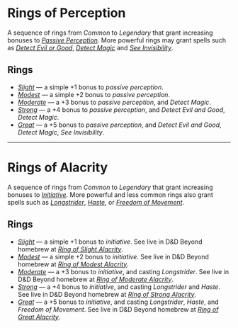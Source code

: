 # Rings of Perception

A sequence of rings from _Common_ to _Legendary_ that grant increasing bonuses
to [_Passive
Perception_](https://www.dndbeyond.com/sources/dnd/free-rules/rules-glossary#PassivePerception).
More powerful rings may grant spells such as [_Detect Evil or
Good_](https://www.dndbeyond.com/spells/2619090-detect-evil-and-good),
[_Detect Magic_](https://www.dndbeyond.com/spells/2619097-detect-magic) and
[_See
Invisibility_](https://www.dndbeyond.com/spells/2619011-see-invisibility).

## Rings

- [_Slight_](./1-ring-of-slight-perception-basic-information) &mdash; a simple
  +1 bonus to _passive perception_.
- [_Modest_](./2-ring-of-modest-perception-basic-information) &mdash; a simple
  +2 bonus to _passive perception_.
- [_Moderate_](./3-ring-of-moderate-perception-basic-information) &mdash; a +3
  bonus to _passive perception_, and _Detect Magic_.
- [_Strong_](./4-ring-of-strong-perception-basic-information) &mdash; a +4
  bonus to _passive perception_, and _Detect Evil and Good_, _Detect Magic_.
- [_Great_](./5-ring-of-great-perception-basic-information) &mdash; a +5 bonus
  to _passive perception_, and _Detect Evil and Good_, _Detect Magic_, _See
  Invisibility_.

---
# Rings of Alacrity

A sequence of rings from _Common_ to _Legendary_ that grant increasing bonuses
to
[_Initiative_](https://www.dndbeyond.com/sources/dnd/free-rules/rules-glossary#Initiative).
More powerful and less common rings also grant spells such as
[_Longstrider_](https://www.dndbeyond.com/spells/2619004-longstrider),
[_Haste_](https://www.dndbeyond.com/spells/2619141-haste), or [_Freedom of
Movement_](https://www.dndbeyond.com/spells/2618921-freedom-of-movement).

## Rings

- [_Slight_](./1-ring-of-slight-alacrity-basic-information) &mdash; a simple
  +1 bonus to _initiative_.
  See live in D&amp;D Beyond homebrew at [_Ring of Slight
  Alacrity_](https://www.dndbeyond.com/magic-items/9290693-ring-of-slight-alacrity).
- [_Modest_](./2-ring-of-modest-alacrity-basic-information) &mdash; a simple
  +2 bonus to _initiative_.
  See live in D&amp;D Beyond homebrew at [_Ring of Modest
  Alacrity_](https://www.dndbeyond.com/magic-items/9290688-ring-of-modest-alacrity).
- [_Moderate_](./3-ring-of-moderate-alacrity-basic-information) &mdash; a +3
  bonus to _initiative_, and casting _Longstrider_.
  See live in D&amp;D Beyond homebrew at [_Ring of Moderate
  Alacrity_](https://www.dndbeyond.com/magic-items/9290684-ring-of-moderate-alacrity).
- [_Strong_](./4-ring-of-strong-alacrity-basic-information) &mdash; a +4
  bonus to _initiative_, and casting _Longstrider_ and _Haste_.
  See live in D&amp;D Beyond homebrew at [_Ring of Strong
  Alacrity_](https://www.dndbeyond.com/magic-items/9290998-ring-of-strong-alacrity).
- [_Great_](./5-ring-of-great-alacrity-basic-information) &mdash; a +5
  bonus to _initiative_, and casting _Longstrider_, _Haste_, and _Freedom of
  Movement_.
  See live in D&amp;D Beyond homebrew at [_Ring of Great
  Alacrity_](https://www.dndbeyond.com/magic-items/9302841-ring-of-great-alacrity).
